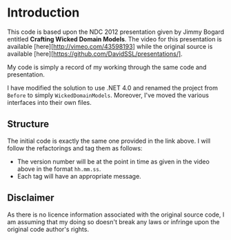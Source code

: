Introduction
============

This code is based upon the NDC 2012 presentation given by Jimmy Bogard entitled **Crafting Wicked Domain Models**. The video for this presentation is available [here][http://vimeo.com/43598193] while the original source is available [here][https://github.com/DavidSSL/presentations/].

My code is simply a record of my working through the same code and presentation. 

I have modified the solution to use .NET 4.0 and renamed the project from `Before` to simply `WickedDomainModels`. Moreover, I've moved the various interfaces into their own files. 

Structure
---------
The initial code is exactly the same one provided in the link above. I will follow the refactorings and tag them as follows:

- The version number will be at the point in time as given in the video above in the format `hh.mm.ss`.
- Each tag will have an appropriate message. 

Disclaimer
----------
As there is no licence information associated with the original source code, I am assuming that my doing so doesn't break any laws or infringe upon the original code author's rights. 